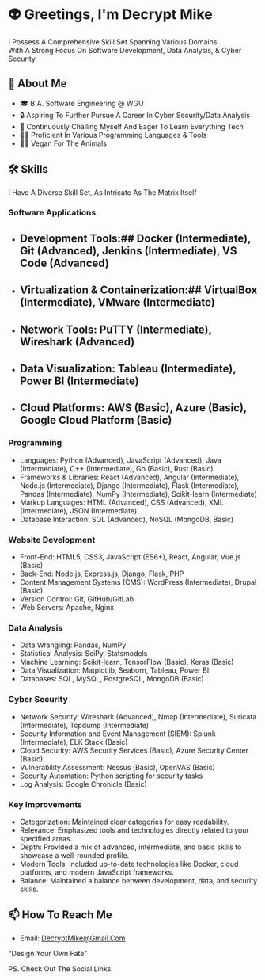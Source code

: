 # 👽 Greetings, I'm Decrypt Mike 

I Possess A Comprehensive Skill Set Spanning Various Domains<br>With A Strong Focus On Software Development, Data Analysis, & Cyber Security

## 👾 About Me 

- 🎓 B.A. Software Engineering @ WGU
- 🔒 Aspiring To Further Pursue A Career In Cyber Security/Data Analysis 
- 🧠 Continuously Challing Myself And Eager To Learn Everything Tech
- 👩‍💻 Proficient In Various Programming Languages & Tools
- ✊🏽 Vegan For The Animals

## 🛠 Skills

I Have A Diverse Skill Set, As Intricate As The Matrix Itself

### Software Applications
- ## Development Tools:## Docker (Intermediate), Git (Advanced), Jenkins (Intermediate), VS Code (Advanced)
- ## Virtualization & Containerization:## VirtualBox (Intermediate), VMware (Intermediate)
- ## Network Tools: PuTTY (Intermediate), Wireshark (Advanced)
- ## Data Visualization: Tableau (Intermediate), Power BI (Intermediate)
- ## Cloud Platforms: AWS (Basic), Azure (Basic), Google Cloud Platform (Basic)

### Programming
- Languages: Python (Advanced), JavaScript (Advanced), Java (Intermediate), C++ (Intermediate), Go (Basic), Rust (Basic)
- Frameworks & Libraries: React (Advanced), Angular (Intermediate), Node.js (Intermediate), Django (Intermediate), Flask (Intermediate), Pandas (Intermediate), NumPy (Intermediate), Scikit-learn (Intermediate)
- Markup Languages: HTML (Advanced), CSS (Advanced), XML (Intermediate), JSON (Intermediate)
- Database Interaction: SQL (Advanced), NoSQL (MongoDB, Basic)

### Website Development
- Front-End: HTML5, CSS3, JavaScript (ES6+), React, Angular, Vue.js (Basic)
- Back-End: Node.js, Express.js, Django, Flask, PHP
- Content Management Systems (CMS): WordPress (Intermediate), Drupal (Basic)
- Version Control: Git, GitHub/GitLab
- Web Servers: Apache, Nginx

### Data Analysis
- Data Wrangling: Pandas, NumPy
- Statistical Analysis: SciPy, Statsmodels
- Machine Learning: Scikit-learn, TensorFlow (Basic), Keras (Basic)
- Data Visualization: Matplotlib, Seaborn, Tableau, Power BI
- Databases: SQL, MySQL, PostgreSQL, MongoDB (Basic)

### Cyber Security
- Network Security: Wireshark (Advanced), Nmap (Intermediate), Suricata (Intermediate), Tcpdump (Intermediate)
- Security Information and Event Management (SIEM): Splunk (Intermediate), ELK Stack (Basic)
- Cloud Security: AWS Security Services (Basic), Azure Security Center (Basic)
- Vulnerability Assessment: Nessus (Basic), OpenVAS (Basic)
- Security Automation: Python scripting for security tasks
- Log Analysis: Google Chronicle (Basic)

### Key Improvements
- Categorization: Maintained clear categories for easy readability.
- Relevance: Emphasized tools and technologies directly related to your specified areas.
- Depth: Provided a mix of advanced, intermediate, and basic skills to showcase a well-rounded profile.
- Modern Tools: Included up-to-date technologies like Docker, cloud platforms, and modern JavaScript frameworks.
- Balance: Maintained a balance between development, data, and security skills.

## 📫 How To Reach Me

- Email: DecryptMike@Gmail.Com

"Design Your Own Fate"

PS. Check Out The Social Links 

